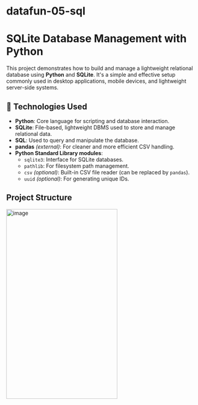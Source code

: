 # datafun-05-sql
# SQLite Database Management with Python

This project demonstrates how to build and manage a lightweight relational database using **Python** and **SQLite**. It's a simple and effective setup commonly used in desktop applications, mobile devices, and lightweight server-side systems.

## 🧰 Technologies Used

- **Python**: Core language for scripting and database interaction.
- **SQLite**: File-based, lightweight DBMS used to store and manage relational data.
- **SQL**: Used to query and manipulate the database.
- **pandas** *(external)*: For cleaner and more efficient CSV handling.
- **Python Standard Library modules**:
  - `sqlite3`: Interface for SQLite databases.
  - `pathlib`: For filesystem path management.
  - `csv` *(optional)*: Built-in CSV file reader (can be replaced by `pandas`).
  - `uuid` *(optional)*: For generating unique IDs.

 ## Project Structure
 <img width="295" height="503" alt="image" src="https://github.com/user-attachments/assets/f7289e9c-6d69-4afb-b762-cddf8f734441" />
